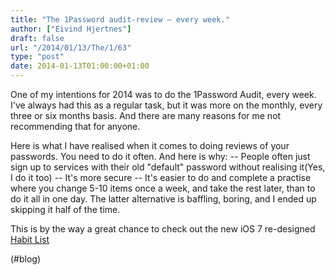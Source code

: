 ```yaml
---
title: "The 1Password audit-review – every week."
author: ["Eivind Hjertnes"]
draft: false
url: "/2014/01/13/The/1/63"
type: "post"
date: 2014-01-13T01:00:00+01:00
---
```


One of my intentions for 2014 was to do the 1Password Audit, every week.
I've always had this as a regular task, but it was more on the monthly,
every three or six months basis. And there are many reasons for me not
recommending that for anyone.

Here is what I have realised when it comes to doing reviews of your
passwords. You need to do it often. And here is why: -- People often
just sign up to services with their old "default" password without
realising it(Yes, I do it too) -- It's more secure -- It's easier to do
and complete a practise where you change 5-10 items once a week, and
take the rest later, than to do it all in one day. The latter
alternative is baffling, boring, and I ended up skipping it half of the
time.

This is by the way a great chance to check out the new iOS 7 re-designed
[Habit List](http://habitlist.com)

(#blog)
